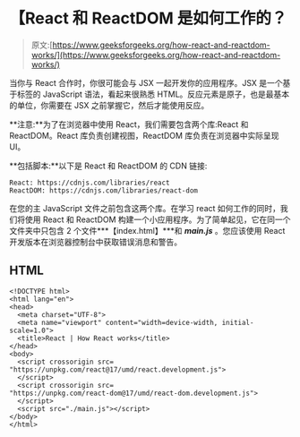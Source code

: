# 【React 和 ReactDOM 是如何工作的？

> 原文:[https://www.geeksforgeeks.org/how-react-and-reactdom-works/](https://www.geeksforgeeks.org/how-react-and-reactdom-works/)

当你与 React 合作时，你很可能会与 JSX 一起开发你的应用程序。JSX 是一个基于标签的 JavaScript 语法，看起来很熟悉 HTML。反应元素是原子，也是最基本的单位，你需要在 JSX 之前掌握它，然后才能使用反应。

**注意:**为了在浏览器中使用 React，我们需要包含两个库:React 和 ReactDOM。React 库负责创建视图，ReactDOM 库负责在浏览器中实际呈现 UI。

**包括脚本:**以下是 React 和 ReactDOM 的 CDN 链接:

```
React: https://cdnjs.com/libraries/react
ReactDOM: https://cdnjs.com/libraries/react-dom
```

在您的主 JavaScript 文件之前包含这两个库。在学习 react 如何工作的同时，我们将使用 React 和 ReactDOM 构建一个小应用程序。为了简单起见，它在同一个文件夹中只包含 2 个文件***【index.html】***和 ***main.js*** 。您应该使用 React 开发版本在浏览器控制台中获取错误消息和警告。

## HTML

```
<!DOCTYPE html>
<html lang="en">
<head>
  <meta charset="UTF-8">
  <meta name="viewport" content="width=device-width, initial-scale=1.0">
  <title>React | How React works</title>
</head>
<body>
  <script crossorigin src=
"https://unpkg.com/react@17/umd/react.development.js">
  </script>
  <script crossorigin src=
"https://unpkg.com/react-dom@17/umd/react-dom.development.js">
  </script>
  <script src="./main.js"></script>
</body>
</html>
```
